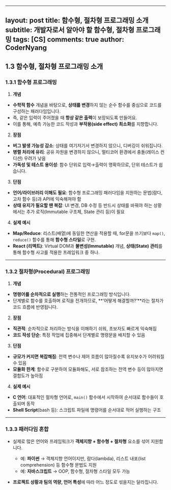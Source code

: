 
---
layout: post
title: 함수형, 절차형 프로그래밍 소개
subtitle: 개발자로서 알아야 할 함수형, 절차형 프로그래밍
tags: [CS]
comments: true
author: CoderNyang
---

## **1.3 함수형, 절차형 프로그래밍 소개**

### 1.3.1 함수형 프로그래밍

1. **개념**

* **수학적 함수** 개념을 바탕으로, **상태를 변경**하지 않는 순수 함수를 중심으로 코드를 구성하는 패러다임입니다.
* 즉, 같은 입력이 주어졌을 때 **항상 같은 출력**이 보장되도록 만들어요.
* 이를 통해, 예측 가능한 코드 작성과 **부작용(side effect) 최소화**를 지향합니다.

2. **장점**

* **버그 발생 가능성 감소**: 상태를 여기저기서 변경하지 않으니, 디버깅이 쉬워집니다.
* **병렬 처리에 유리**: 공유 자원을 변경하지 않으니, 멀티코어 환경에서 충돌(레이스 컨디션) 우려가 낮음
* **가독성 및 테스트 용이성**: 함수 단위로 입력→출력이 명확하므로, 단위 테스트가 쉽습니다.

3. **단점**

* **언어/라이브러리 이해도 필요**: 함수형 프로그래밍 패러다임을 지원하는 문법(람다, 고차 함수 등)과 API에 익숙해져야 함
* **상태 유지가 필요할 땐 복잡**: UI 변경, DB 수정 등 반드시 상태를 바꿔야 하는 상황에서는 추가 로직(Immutable 구조체, State 관리 등)이 필요

4. **실제 예시**

* **Map/Reduce**: 리스트(배열)에 동일한 연산을 적용할 때, for문을 쓰기보다 `map()`, `reduce()` 함수를 통해 **함수형 스타일**로 구현.
* **React (리액트)**: Virtual DOM과 **불변성(Immutable)** 개념, **상태(State) 관리**를 통해 함수형 사고를 적용한 프레임워크 중 하나.

***

### 1.3.2 절차형(Procedural) 프로그래밍

1. **개념**

* **명령어를 순차적으로 실행**하는 전통적인 프로그래밍 방식입니다.
* 단계별로 함수를 호출하며 로직을 전개하므로, \*\*‘어떻게 해결할까?’\*\*라는 절차가 코드 흐름에 반영됩니다.

2. **장점**

* **직관적**: 순차적으로 처리하는 방식을 이해하기 쉬워, 초보자도 빠르게 익숙해짐
* **코드 작성 단순**: 특정 작업에 집중해서 단계별로 명령문을 배치할 수 있음

3. **단점**

* **규모가 커지면 복잡해짐**: 전역 변수나 제어 흐름이 많아질수록 유지보수가 어려워질 수 있음
* **모듈화 한계**: 함수로 구분하여 모듈화해도, 서로 참조하는 전역 변수 등이 많아지면 결합도가 높아짐

4. **실제 예시**

* **C 언어**: 대표적인 절차형 언어로, `main()` 함수에서 시작하여 순서대로 함수들이 호출되며 동작
* **Shell Script**(bash 등): 스크립트 파일에 명령어를 순서대로 적어 실행하는 구조

***

### 1.3.3 패러다임 혼합

* 실제로 많은 언어와 프레임워크가 **객체지향 + 함수형 + 절차형** 요소를 섞어 지원합니다.

  * 예: **파이썬** → 객체지향 언어이지만, 람다(lambda), 리스트 내포(list comprehension) 등 함수형 문법도 지원
  * 예: **자바스크립트** → OOP, 함수형, 절차형 스타일 모두 가능

* **프로젝트 상황과 팀의 역량, 언어 특성**에 따라 어느 정도로 섞을지는 달라집니다.



